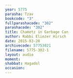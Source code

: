 ```yaml
---
year: 5775
parasha: Tzav
bookcode: "3"
fullparashacode: "302"
parashacode: "302"
title: Chametz in Garbage Can
author: Rabbi Eliezer Hirsch
date: 2015-03-28
archivecode: 57753021
filename: 5775-302-1
layout: audio
moment: 
shabbat: Hagadol
occasion: 
---
```

